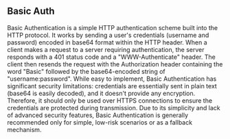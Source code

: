 ## Basic Auth

Basic Authentication is a simple HTTP authentication scheme built into the HTTP protocol. It works by sending a user's credentials (username and password) encoded in base64 format within the HTTP header. When a client makes a request to a server requiring authentication, the server responds with a 401 status code and a "WWW-Authenticate" header. The client then resends the request with the Authorization header containing the word "Basic" followed by the base64-encoded string of "username:password". While easy to implement, Basic Authentication has significant security limitations: credentials are essentially sent in plain text (base64 is easily decoded), and it doesn't provide any encryption. Therefore, it should only be used over HTTPS connections to ensure the credentials are protected during transmission. Due to its simplicity and lack of advanced security features, Basic Authentication is generally recommended only for simple, low-risk scenarios or as a fallback mechanism.